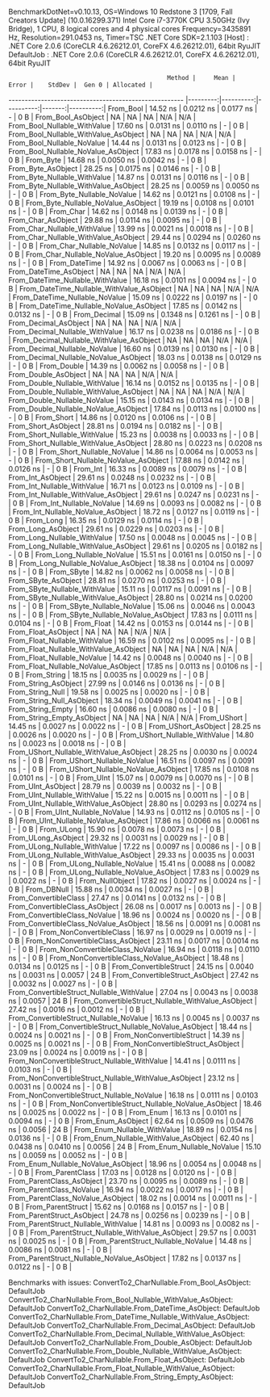 
BenchmarkDotNet=v0.10.13, OS=Windows 10 Redstone 3 [1709, Fall Creators Update] (10.0.16299.371)
Intel Core i7-3770K CPU 3.50GHz (Ivy Bridge), 1 CPU, 8 logical cores and 4 physical cores
Frequency=3435891 Hz, Resolution=291.0453 ns, Timer=TSC
.NET Core SDK=2.1.103
  [Host]     : .NET Core 2.0.6 (CoreCLR 4.6.26212.01, CoreFX 4.6.26212.01), 64bit RyuJIT
  DefaultJob : .NET Core 2.0.6 (CoreCLR 4.6.26212.01, CoreFX 4.6.26212.01), 64bit RyuJIT


                                                Method |     Mean |     Error |    StdDev |  Gen 0 | Allocated |
------------------------------------------------------ |---------:|----------:|----------:|-------:|----------:|
                                             From_Bool | 14.52 ns | 0.0212 ns | 0.0177 ns |      - |       0 B |
                                    From_Bool_AsObject |       NA |        NA |        NA |    N/A |       N/A |
                          From_Bool_Nullable_WithValue | 17.60 ns | 0.0131 ns | 0.0110 ns |      - |       0 B |
                 From_Bool_Nullable_WithValue_AsObject |       NA |        NA |        NA |    N/A |       N/A |
                            From_Bool_Nullable_NoValue | 14.44 ns | 0.0131 ns | 0.0123 ns |      - |       0 B |
                   From_Bool_Nullable_NoValue_AsObject | 17.83 ns | 0.0178 ns | 0.0158 ns |      - |       0 B |
                                             From_Byte | 14.68 ns | 0.0050 ns | 0.0042 ns |      - |       0 B |
                                    From_Byte_AsObject | 28.25 ns | 0.0175 ns | 0.0146 ns |      - |       0 B |
                          From_Byte_Nullable_WithValue | 14.87 ns | 0.0131 ns | 0.0116 ns |      - |       0 B |
                 From_Byte_Nullable_WithValue_AsObject | 28.25 ns | 0.0059 ns | 0.0050 ns |      - |       0 B |
                            From_Byte_Nullable_NoValue | 14.62 ns | 0.0121 ns | 0.0108 ns |      - |       0 B |
                   From_Byte_Nullable_NoValue_AsObject | 19.19 ns | 0.0108 ns | 0.0101 ns |      - |       0 B |
                                             From_Char | 14.62 ns | 0.0148 ns | 0.0139 ns |      - |       0 B |
                                    From_Char_AsObject | 29.88 ns | 0.0114 ns | 0.0095 ns |      - |       0 B |
                          From_Char_Nullable_WithValue | 13.99 ns | 0.0021 ns | 0.0018 ns |      - |       0 B |
                 From_Char_Nullable_WithValue_AsObject | 29.44 ns | 0.0294 ns | 0.0260 ns |      - |       0 B |
                            From_Char_Nullable_NoValue | 14.85 ns | 0.0132 ns | 0.0117 ns |      - |       0 B |
                   From_Char_Nullable_NoValue_AsObject | 19.20 ns | 0.0095 ns | 0.0089 ns |      - |       0 B |
                                         From_DateTime | 14.92 ns | 0.0067 ns | 0.0063 ns |      - |       0 B |
                                From_DateTime_AsObject |       NA |        NA |        NA |    N/A |       N/A |
                      From_DateTime_Nullable_WithValue | 16.18 ns | 0.0101 ns | 0.0094 ns |      - |       0 B |
             From_DateTime_Nullable_WithValue_AsObject |       NA |        NA |        NA |    N/A |       N/A |
                        From_DateTime_Nullable_NoValue | 15.09 ns | 0.0222 ns | 0.0197 ns |      - |       0 B |
               From_DateTime_Nullable_NoValue_AsObject | 17.85 ns | 0.0142 ns | 0.0132 ns |      - |       0 B |
                                          From_Decimal | 15.09 ns | 0.1348 ns | 0.1261 ns |      - |       0 B |
                                 From_Decimal_AsObject |       NA |        NA |        NA |    N/A |       N/A |
                       From_Decimal_Nullable_WithValue | 16.17 ns | 0.0238 ns | 0.0186 ns |      - |       0 B |
              From_Decimal_Nullable_WithValue_AsObject |       NA |        NA |        NA |    N/A |       N/A |
                         From_Decimal_Nullable_NoValue | 16.60 ns | 0.0139 ns | 0.0130 ns |      - |       0 B |
                From_Decimal_Nullable_NoValue_AsObject | 18.03 ns | 0.0138 ns | 0.0129 ns |      - |       0 B |
                                           From_Double | 14.39 ns | 0.0062 ns | 0.0058 ns |      - |       0 B |
                                  From_Double_AsObject |       NA |        NA |        NA |    N/A |       N/A |
                        From_Double_Nullable_WithValue | 16.14 ns | 0.0152 ns | 0.0135 ns |      - |       0 B |
               From_Double_Nullable_WithValue_AsObject |       NA |        NA |        NA |    N/A |       N/A |
                          From_Double_Nullable_NoValue | 15.15 ns | 0.0143 ns | 0.0134 ns |      - |       0 B |
                 From_Double_Nullable_NoValue_AsObject | 17.84 ns | 0.0113 ns | 0.0100 ns |      - |       0 B |
                                            From_Short | 14.86 ns | 0.0120 ns | 0.0106 ns |      - |       0 B |
                                   From_Short_AsObject | 28.81 ns | 0.0194 ns | 0.0182 ns |      - |       0 B |
                         From_Short_Nullable_WithValue | 15.23 ns | 0.0038 ns | 0.0033 ns |      - |       0 B |
                From_Short_Nullable_WithValue_AsObject | 28.80 ns | 0.0223 ns | 0.0208 ns |      - |       0 B |
                           From_Short_Nullable_NoValue | 14.86 ns | 0.0064 ns | 0.0053 ns |      - |       0 B |
                  From_Short_Nullable_NoValue_AsObject | 17.88 ns | 0.0142 ns | 0.0126 ns |      - |       0 B |
                                              From_Int | 16.33 ns | 0.0089 ns | 0.0079 ns |      - |       0 B |
                                     From_Int_AsObject | 29.61 ns | 0.0248 ns | 0.0232 ns |      - |       0 B |
                           From_Int_Nullable_WithValue | 16.71 ns | 0.0123 ns | 0.0109 ns |      - |       0 B |
                  From_Int_Nullable_WithValue_AsObject | 29.61 ns | 0.0247 ns | 0.0231 ns |      - |       0 B |
                             From_Int_Nullable_NoValue | 14.69 ns | 0.0093 ns | 0.0082 ns |      - |       0 B |
                    From_Int_Nullable_NoValue_AsObject | 18.72 ns | 0.0127 ns | 0.0119 ns |      - |       0 B |
                                             From_Long | 16.35 ns | 0.0129 ns | 0.0114 ns |      - |       0 B |
                                    From_Long_AsObject | 29.61 ns | 0.0229 ns | 0.0203 ns |      - |       0 B |
                          From_Long_Nullable_WithValue | 17.50 ns | 0.0048 ns | 0.0045 ns |      - |       0 B |
                 From_Long_Nullable_WithValue_AsObject | 29.61 ns | 0.0205 ns | 0.0182 ns |      - |       0 B |
                            From_Long_Nullable_NoValue | 15.51 ns | 0.0161 ns | 0.0150 ns |      - |       0 B |
                   From_Long_Nullable_NoValue_AsObject | 18.38 ns | 0.0104 ns | 0.0097 ns |      - |       0 B |
                                            From_SByte | 14.82 ns | 0.0062 ns | 0.0058 ns |      - |       0 B |
                                   From_SByte_AsObject | 28.81 ns | 0.0270 ns | 0.0253 ns |      - |       0 B |
                         From_SByte_Nullable_WithValue | 15.11 ns | 0.0117 ns | 0.0091 ns |      - |       0 B |
                From_SByte_Nullable_WithValue_AsObject | 28.80 ns | 0.0214 ns | 0.0200 ns |      - |       0 B |
                           From_SByte_Nullable_NoValue | 15.06 ns | 0.0046 ns | 0.0043 ns |      - |       0 B |
                  From_SByte_Nullable_NoValue_AsObject | 17.83 ns | 0.0111 ns | 0.0104 ns |      - |       0 B |
                                            From_Float | 14.42 ns | 0.0153 ns | 0.0144 ns |      - |       0 B |
                                   From_Float_AsObject |       NA |        NA |        NA |    N/A |       N/A |
                         From_Float_Nullable_WithValue | 16.59 ns | 0.0102 ns | 0.0095 ns |      - |       0 B |
                From_Float_Nullable_WithValue_AsObject |       NA |        NA |        NA |    N/A |       N/A |
                           From_Float_Nullable_NoValue | 14.42 ns | 0.0048 ns | 0.0040 ns |      - |       0 B |
                  From_Float_Nullable_NoValue_AsObject | 17.85 ns | 0.0113 ns | 0.0106 ns |      - |       0 B |
                                           From_String | 18.15 ns | 0.0035 ns | 0.0029 ns |      - |       0 B |
                                  From_String_AsObject | 27.99 ns | 0.0146 ns | 0.0136 ns |      - |       0 B |
                                      From_String_Null | 19.58 ns | 0.0025 ns | 0.0020 ns |      - |       0 B |
                             From_String_Null_AsObject | 18.34 ns | 0.0049 ns | 0.0041 ns |      - |       0 B |
                                     From_String_Empty | 16.60 ns | 0.0086 ns | 0.0080 ns |      - |       0 B |
                            From_String_Empty_AsObject |       NA |        NA |        NA |    N/A |       N/A |
                                           From_UShort | 14.45 ns | 0.0027 ns | 0.0022 ns |      - |       0 B |
                                  From_UShort_AsObject | 28.25 ns | 0.0026 ns | 0.0020 ns |      - |       0 B |
                        From_UShort_Nullable_WithValue | 14.80 ns | 0.0023 ns | 0.0018 ns |      - |       0 B |
               From_UShort_Nullable_WithValue_AsObject | 28.25 ns | 0.0030 ns | 0.0024 ns |      - |       0 B |
                          From_UShort_Nullable_NoValue | 16.51 ns | 0.0097 ns | 0.0091 ns |      - |       0 B |
                 From_UShort_Nullable_NoValue_AsObject | 17.85 ns | 0.0108 ns | 0.0101 ns |      - |       0 B |
                                             From_UInt | 15.07 ns | 0.0079 ns | 0.0070 ns |      - |       0 B |
                                    From_UInt_AsObject | 28.79 ns | 0.0039 ns | 0.0032 ns |      - |       0 B |
                          From_UInt_Nullable_WithValue | 15.22 ns | 0.0015 ns | 0.0011 ns |      - |       0 B |
                 From_UInt_Nullable_WithValue_AsObject | 28.80 ns | 0.0293 ns | 0.0274 ns |      - |       0 B |
                            From_UInt_Nullable_NoValue | 14.93 ns | 0.0112 ns | 0.0105 ns |      - |       0 B |
                   From_UInt_Nullable_NoValue_AsObject | 17.86 ns | 0.0066 ns | 0.0061 ns |      - |       0 B |
                                            From_ULong | 15.90 ns | 0.0078 ns | 0.0073 ns |      - |       0 B |
                                   From_ULong_AsObject | 29.32 ns | 0.0031 ns | 0.0029 ns |      - |       0 B |
                         From_ULong_Nullable_WithValue | 17.22 ns | 0.0097 ns | 0.0086 ns |      - |       0 B |
                From_ULong_Nullable_WithValue_AsObject | 29.33 ns | 0.0035 ns | 0.0031 ns |      - |       0 B |
                           From_ULong_Nullable_NoValue | 15.41 ns | 0.0088 ns | 0.0082 ns |      - |       0 B |
                  From_ULong_Nullable_NoValue_AsObject | 17.83 ns | 0.0029 ns | 0.0022 ns |      - |       0 B |
                                       From_NullObject | 17.82 ns | 0.0027 ns | 0.0024 ns |      - |       0 B |
                                           From_DBNull | 15.88 ns | 0.0034 ns | 0.0027 ns |      - |       0 B |
                                 From_ConvertibleClass | 27.47 ns | 0.0141 ns | 0.0132 ns |      - |       0 B |
                        From_ConvertibleClass_AsObject | 26.08 ns | 0.0017 ns | 0.0013 ns |      - |       0 B |
                         From_ConvertibleClass_NoValue | 18.96 ns | 0.0024 ns | 0.0020 ns |      - |       0 B |
                From_ConvertibleClass_NoValue_AsObject | 18.56 ns | 0.0091 ns | 0.0081 ns |      - |       0 B |
                              From_NonConvertibleClass | 16.97 ns | 0.0029 ns | 0.0019 ns |      - |       0 B |
                     From_NonConvertibleClass_AsObject | 23.11 ns | 0.0017 ns | 0.0014 ns |      - |       0 B |
                      From_NonConvertibleClass_NoValue | 16.94 ns | 0.0118 ns | 0.0110 ns |      - |       0 B |
             From_NonConvertibleClass_NoValue_AsObject | 18.48 ns | 0.0134 ns | 0.0125 ns |      - |       0 B |
                                From_ConvertibleStruct | 24.15 ns | 0.0040 ns | 0.0031 ns | 0.0057 |      24 B |
                       From_ConvertibleStruct_AsObject | 27.42 ns | 0.0032 ns | 0.0027 ns |      - |       0 B |
             From_ConvertibleStruct_Nullable_WithValue | 27.04 ns | 0.0043 ns | 0.0038 ns | 0.0057 |      24 B |
    From_ConvertibleStruct_Nullable_WithValue_AsObject | 27.42 ns | 0.0016 ns | 0.0012 ns |      - |       0 B |
               From_ConvertibleStruct_Nullable_NoValue | 16.13 ns | 0.0045 ns | 0.0037 ns |      - |       0 B |
      From_ConvertibleStruct_Nullable_NoValue_AsObject | 18.44 ns | 0.0024 ns | 0.0021 ns |      - |       0 B |
                             From_NonConvertibleStruct | 14.39 ns | 0.0025 ns | 0.0021 ns |      - |       0 B |
                    From_NonConvertibleStruct_AsObject | 23.09 ns | 0.0024 ns | 0.0019 ns |      - |       0 B |
          From_NonConvertibleStruct_Nullable_WithValue | 14.41 ns | 0.0111 ns | 0.0103 ns |      - |       0 B |
 From_NonConvertibleStruct_Nullable_WithValue_AsObject | 23.12 ns | 0.0031 ns | 0.0024 ns |      - |       0 B |
            From_NonConvertibleStruct_Nullable_NoValue | 16.18 ns | 0.0111 ns | 0.0103 ns |      - |       0 B |
   From_NonConvertibleStruct_Nullable_NoValue_AsObject | 18.46 ns | 0.0025 ns | 0.0022 ns |      - |       0 B |
                                             From_Enum | 16.13 ns | 0.0101 ns | 0.0094 ns |      - |       0 B |
                                    From_Enum_AsObject | 62.64 ns | 0.0509 ns | 0.0476 ns | 0.0056 |      24 B |
                          From_Enum_Nullable_WithValue | 18.89 ns | 0.0154 ns | 0.0136 ns |      - |       0 B |
                 From_Enum_Nullable_WithValue_AsObject | 62.40 ns | 0.0438 ns | 0.0410 ns | 0.0056 |      24 B |
                            From_Enum_Nullable_NoValue | 15.10 ns | 0.0059 ns | 0.0052 ns |      - |       0 B |
                   From_Enum_Nullable_NoValue_AsObject | 18.96 ns | 0.0054 ns | 0.0048 ns |      - |       0 B |
                                      From_ParentClass | 17.03 ns | 0.0128 ns | 0.0120 ns |      - |       0 B |
                             From_ParentClass_AsObject | 23.70 ns | 0.0095 ns | 0.0089 ns |      - |       0 B |
                              From_ParentClass_NoValue | 16.94 ns | 0.0022 ns | 0.0017 ns |      - |       0 B |
                     From_ParentClass_NoValue_AsObject | 18.02 ns | 0.0014 ns | 0.0011 ns |      - |       0 B |
                                     From_ParentStruct | 15.62 ns | 0.0168 ns | 0.0157 ns |      - |       0 B |
                            From_ParentStruct_AsObject | 24.78 ns | 0.0256 ns | 0.0239 ns |      - |       0 B |
                  From_ParentStruct_Nullable_WithValue | 14.81 ns | 0.0093 ns | 0.0082 ns |      - |       0 B |
         From_ParentStruct_Nullable_WithValue_AsObject | 29.57 ns | 0.0031 ns | 0.0025 ns |      - |       0 B |
                    From_ParentStruct_Nullable_NoValue | 14.48 ns | 0.0086 ns | 0.0081 ns |      - |       0 B |
           From_ParentStruct_Nullable_NoValue_AsObject | 17.82 ns | 0.0137 ns | 0.0122 ns |      - |       0 B |

Benchmarks with issues:
  ConvertTo2_CharNullable.From_Bool_AsObject: DefaultJob
  ConvertTo2_CharNullable.From_Bool_Nullable_WithValue_AsObject: DefaultJob
  ConvertTo2_CharNullable.From_DateTime_AsObject: DefaultJob
  ConvertTo2_CharNullable.From_DateTime_Nullable_WithValue_AsObject: DefaultJob
  ConvertTo2_CharNullable.From_Decimal_AsObject: DefaultJob
  ConvertTo2_CharNullable.From_Decimal_Nullable_WithValue_AsObject: DefaultJob
  ConvertTo2_CharNullable.From_Double_AsObject: DefaultJob
  ConvertTo2_CharNullable.From_Double_Nullable_WithValue_AsObject: DefaultJob
  ConvertTo2_CharNullable.From_Float_AsObject: DefaultJob
  ConvertTo2_CharNullable.From_Float_Nullable_WithValue_AsObject: DefaultJob
  ConvertTo2_CharNullable.From_String_Empty_AsObject: DefaultJob
